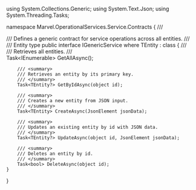 using System.Collections.Generic;
using System.Text.Json;
using System.Threading.Tasks;

namespace Marvel.OperationalServices.Service.Contracts
{
    /// <summary>
    /// Defines a generic contract for service operations across all entities.
    /// </summary>
    /// <typeparam name="TEntity">Entity type</typeparam>
    public interface IGenericService<TEntity> where TEntity : class
    {
        /// <summary>
        /// Retrieves all entities.
        /// </summary>
        Task<IEnumerable<TEntity>> GetAllAsync();

        /// <summary>
        /// Retrieves an entity by its primary key.
        /// </summary>
        Task<TEntity?> GetByIdAsync(object id);

        /// <summary>
        /// Creates a new entity from JSON input.
        /// </summary>
        Task<TEntity> CreateAsync(JsonElement jsonData);

        /// <summary>
        /// Updates an existing entity by id with JSON data.
        /// </summary>
        Task<TEntity?> UpdateAsync(object id, JsonElement jsonData);

        /// <summary>
        /// Deletes an entity by id.
        /// </summary>
        Task<bool> DeleteAsync(object id);
    }
}